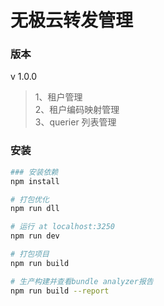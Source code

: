 # 无极云转发管理

### 版本

v 1.0.0

> 1、租户管理  
> 2、租户编码映射管理  
> 3、querier 列表管理

### 安装

```bash
### 安装依赖
npm install

# 打包优化
npm run dll

# 运行 at localhost:3250
npm run dev

# 打包项目
npm run build

# 生产构建并查看bundle analyzer报告
npm run build --report
```

